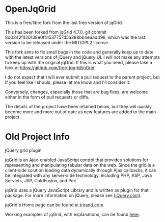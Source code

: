 OpenJqGrid
==========

This is a free/libre fork from the last free version of jqGrid.  

This has been forked from jqGrid 4.7.0, git commit
8d0342f420138e0f41537757d5a388bb4e6ad498, which was the last version
to be released under the MIT/GPL2 license.

This fork aims to fix small bugs in the code and generally keep up to
date with the latest versions of jQuery and jQuery UI.  I will not
make any attempts to keep up with the original jqGrid.  If this is
what you need, please take a look at https://github.com/free-jqgrid/jqGrid


I do not expect that I will ever submit a pull request to the parent
project, but if you feel like I should, please let me know and I'll
consider it.

Conversely, changes, especially those that are bug fixes, are welcome
either in the form of pull requests or diffs.

The details of the project have been retained below, but they will
quickly become more and more out of date as new features are added to
the main project.


Old Project Info
================

jQuery grid plugin

jqGrid is an Ajax-enabled JavaScript control that provides solutions for 
representing and manipulating tabular data on the web. Since the grid is a 
client-side solution loading data dynamically through Ajax callbacks, it can be
integrated with any server-side technology, including PHP, ASP, Java Servlets, 
JSP, ColdFusion, and Perl.

jqGrid uses a jQuery JavaScript Library and is written as plugin for that 
package. For more information on jQuery, please see <a href="http://jquery.com/">(jQuery.com)</a>.

jqGrid's Home page can be found at <a href="http://www.trirand.com/blog">trirand.com</a>.

Working examples of jqGrid, with explanations, can be found
<a href="http://www.trirand.com/jqgrid/jqgrid.html">here</a>.

